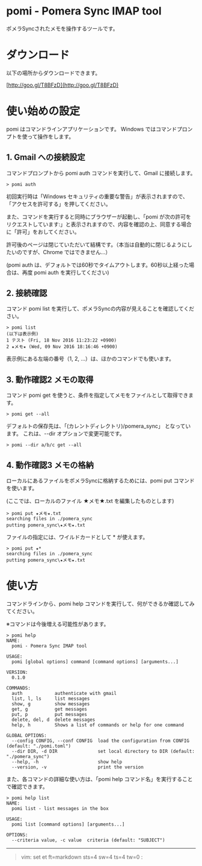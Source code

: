 # pomi - Pomera Sync IMAP tool

ポメラSyncされたメモを操作するツールです。

# ダウンロード

以下の場所からダウンロードできます。

[http://goo.gl/T8BFzD](http://goo.gl/T8BFzD)

# 使い始めの設定

pomi はコマンドラインアプリケーションです。
Windows ではコマンドプロンプトを使って操作をします。

## 1. Gmail への接続設定

コマンドプロンプトから pomi auth コマンドを実行して、Gmail に接続します。

    > pomi auth

初回実行時は「Windows セキュリティの重要な警告」が表示されますので、「アクセスを許可する」を押してください。

また、コマンドを実行すると同時にブラウザーが起動し、「pomi が次の許可をリクエストしています:」と表示されますので、内容を確認の上、同意する場合に「許可」をおしてください。

許可後のページは閉じていただいて結構です。（本当は自動的に閉じるようにしたいのですが、Chrome ではできません…）

(pomi auth は、デフォルトでは60秒でタイムアウトします。60秒以上経った場合は、再度 pomi auth を実行してください)

## 2. 接続確認

コマンド pomi list を実行して、ポメラSyncの内容が見えることを確認してください。

    > pomi list
    (以下は表示例)
    1 テスト (Fri, 18 Nov 2016 11:23:22 +0900)
    2 ★メモ★ (Wed, 09 Nov 2016 18:16:46 +0900)

表示例にある左端の番号（1, 2, …）は、ほかのコマンドでも使います。

## 3. 動作確認2 メモの取得

コマンド pomi get を使うと、条件を指定してメモをファイルとして取得できます。

    > pomi get --all

デフォルトの保存先は、「(カレントディレクトリ)/pomera_sync」 となっています。
これは、--dir オプションで変更可能です。

    > pomi --dir a/b/c get --all

## 4. 動作確認3 メモの格納

ローカルにあるファイルをポメラSyncに格納するためには、pomi put コマンドを使います。

(ここでは、ローカルのファイル ★メモ★.txt を編集したものとします)

    > pomi put ★メモ★.txt
    searching files in ./pomera_sync
    putting pomera_sync\★メモ★.txt

ファイルの指定には、ワイルドカードとして * が使えます。

    > pomi put ★*
    searching files in ./pomera_sync
    putting pomera_sync\★メモ★.txt

# 使い方

コマンドラインから、pomi help コマンドを実行して、何ができるか確認してみてください。

※コマンドは今後増える可能性があります。

    > pomi help
    NAME:
      pomi - Pomera Sync IMAP tool

    USAGE:
      pomi [global options] command [command options] [arguments...]

    VERSION:
      0.1.0

    COMMANDS:
      auth            authenticate with gmail
      list, l, ls     list messages
      show, g         show messages
      get, g          get messages
      put, p          put messages
      delete, del, d  delete messages
      help, h         Shows a list of commands or help for one command
    
    GLOBAL OPTIONS:
      --config CONFIG, --conf CONFIG  load the configuration from CONFIG (default: "./pomi.toml")
      --dir DIR, -d DIR               set local directory to DIR (default: "./pomera_sync")
      --help, -h                      show help
      --version, -v                   print the version

また、各コマンドの詳細な使い方は、「pomi help コマンド名」を実行することで確認できます。

    > pomi help list
    NAME:
      pomi list - list messages in the box

    USAGE:
      pomi list [command options] [arguments...]

    OPTIONS:
      --criteria value, -c value  criteria (default: "SUBJECT")

---
>  vim: set et ft=markdown sts=4 sw=4 ts=4 tw=0 :